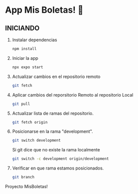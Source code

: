 # App Mis Boletas! 👋

## INICIANDO

1. Instalar dependencias

   ```bash
   npm install
   ```

2. Iniciar la app

   ```bash
   npx expo start
   ```

3. Actualizar cambios en el repositorio remoto

   ```bash
   git fetch
   ```

4. Aplicar cambios del reporsitorio Remoto al repositorio Local

   ```bash
   git pull
   ```

5. Actualizar lista de ramas del repositorio.

   ```bash
   git fetch origin
   ```

6. Posicionarse en la rama "development".

   ```bash
   git switch development
   ```

   Si git dice que no existe la rama localmente

   ```bash
   git switch -c development origin/development
   ```

7. Verificar en que rama estamos posicionados.

   ```bash
   git branch
   ```

Proyecto MisBoletas!
